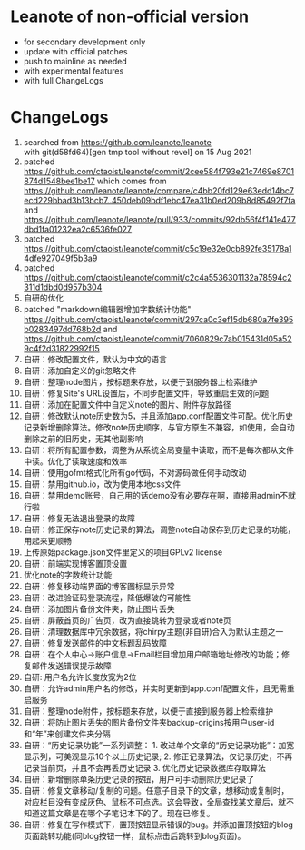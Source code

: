 # Leanote of non-official version
* for secondary development only
* update with official patches
* push to mainline as needed
* with experimental features
* with full ChangeLogs

  

# ChangeLogs
1. searched from https://github.com/leanote/leanote  
		with git(d58fd64)[gen tmp tool without revel] on 15 Aug 2021
2. patched https://github.com/ctaoist/leanote/commit/2cee584f793e21c7469e8701874d1548bee1be17
		which comes from https://github.com/leanote/leanote/compare/c4bb20fd129e63edd14bc7ecd229bbad3b13bcb7..450deb09bdf1ebc47ea31b0ed209b8d85492f7fa
		and https://github.com/leanote/leanote/pull/933/commits/92db56f4f141e477dbd1fa01232ea2c6536fe027	
3. patched https://github.com/ctaoist/leanote/commit/c5c19e32e0cb892fe35178a14dfe927049f5b3a9
4. patched https://github.com/ctaoist/leanote/commit/c2c4a5536301132a78594c2311d1dbd0d957b304
5. 自研的优化
6. patched "markdown编辑器增加字数统计功能" https://github.com/ctaoist/leanote/commit/297ca0c3ef15db680a7fe395b0283497dd768b2d and https://github.com/ctaoist/leanote/commit/7060829c7ab015431d05a529c4f2d31822992f15
7. 自研：修改配置文件，默认为中文的语言
8. 自研：添加自定义的git忽略文件
9. 自研：整理node图片，按标题来存放，以便于到服务器上检索维护
10. 自研：修复Site's URL设置后，不同步配置文件，导致重启生效的问题
11. 自研：添加在配置文件中自定义note的图片、附件存放路径
12. 自研：修改默认note历史数为5，并且添加app.conf配置文件可配。优化历史记录新增删除算法。修改note历史顺序，与官方原生不兼容，如使用，会自动删除之前的旧历史，无其他副影响
13. 自研：将所有配置参数，调整为从系统全局变量中读取，而不是每次都从文件中读。优化了读取速度和效率
14. 自研：使用gofmt格式化所有go代码，不对源码做任何手动改动
15. 自研：禁用github.io，改为使用本地css文件
16. 自研：禁用demo账号，自己用的话demo没有必要存在啊，直接用admin不就行啦
17. 自研：修复无法退出登录的故障
18. 自研：修正保存note历史记录的算法，调整note自动保存到历史记录的功能，用起来更顺畅
19. 上传原始package.json文件里定义的项目GPLv2 license
20. 自研：前端实现博客置顶设置
21. 优化note的字数统计功能
22. 自研：修复移动端界面的博客图标显示异常
23. 自研：改进验证码登录流程，降低爆破的可能性
24. 自研：添加图片备份文件夹，防止图片丢失
25. 自研：屏蔽首页的广告页，改为直接跳转为登录或者note页
26. 自研：清理数据库中冗余数据，将chirpy主题(非自研)合入为默认主题之一
27. 自研：修复发送邮件的中文标题乱码故障
28. 自研：在个人中心->账户信息->Email栏目增加用户邮箱地址修改的功能；修复邮件发送错误提示故障
29. 自研: 用户名允许长度放宽为2位
30. 自研：允许admin用户名的修改，并实时更新到app.conf配置文件，且无需重启服务
31. 自研：整理node附件，按标题来存放，以便于直接到服务器上检索维护
32. 自研：将防止图片丢失的图片备份文件夹backup-origins按用户user-id和“年”来创建文件夹分隔
33. 自研：“历史记录功能”一系列调整：
		1. 改进单个文章的“历史记录功能”：加宽显示列，可美观显示10个以上历史记录;
		2. 修正记录算法，仅记录历史，不再记录当前页，并且不会再丢历史记录
		3. 优化历史记录数据库存取算法
34. 自研：新增删除单条历史记录的按钮，用户可手动删除历史记录了
35. 自研：修复文章移动/复制的问题。任意子目录下的文章，想移动或复制时，对应栏目没有变成灰色、鼠标不可点选。这会导致，全局查找某文章后，就不知道这篇文章是在哪个子笔记本下的了。现在已修复。
36. 自研：修复在写作模式下，置顶按钮显示错误的bug。并添加置顶按钮的blog页面跳转功能(同blog按钮一样，鼠标点击后跳转到blog页面)。









